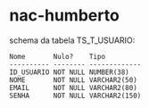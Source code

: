 # nac-humberto

schema da tabela TS_T_USUARIO:<br/>

```
Nome       Nulo?    Tipo          
---------- -------- ------------- 
ID_USUARIO NOT NULL NUMBER(38)    
NOME       NOT NULL VARCHAR2(50)  
EMAIL      NOT NULL VARCHAR2(80)  
SENHA      NOT NULL VARCHAR2(150) 

```

